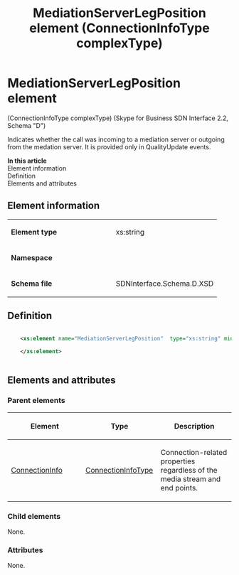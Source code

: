 ﻿---
title: MediationServerLegPosition element (ConnectionInfoType complexType) 
TOCTitle: MediationServerLegPosition element
ms:assetid: 340e2dd8-fec7-5728-2688-3a0bae1aef4b
ms:mtpsurl: https://msdn.microsoft.com/en-us/library/Mt170917(v=office.16)
ms:contentKeyID: 65855492
ms.date: 08/24/2015
mtps_version: v=office.16
dev_langs:
- xml
---

# MediationServerLegPosition element 

(ConnectionInfoType complexType) (Skype for Business SDN Interface 2.2, Schema "D")

Indicates whether the call was incoming to a mediation server or outgoing from the medation server. It is provided only in QualityUpdate events.


**In this article**  
Element information  
Definition  
Elements and attributes  

## Element information

<table>
<colgroup>
<col style="width: 50%" />
<col style="width: 50%" />
</colgroup>
<tbody>
<tr class="odd">
<td><p><strong>Element type</strong></p></td>
<td><p>xs:string</p></td>
</tr>
<tr class="even">
<td><p><strong>Namespace</strong></p></td>
<td><p></p></td>
</tr>
<tr class="odd">
<td><p><strong>Schema file</strong></p></td>
<td><p>SDNInterface.Schema.D.XSD</p></td>
</tr>
</tbody>
</table>


## Definition

```xml

    <xs:element name="MediationServerLegPosition"  type="xs:string" minOccurs="0">
    
    </xs:element>
  
```

## Elements and attributes

### Parent elements

<table>
<colgroup>
<col style="width: 33%" />
<col style="width: 33%" />
<col style="width: 33%" />
</colgroup>
<thead>
<tr class="header">
<th><p>Element</p></th>
<th><p>Type</p></th>
<th><p>Description</p></th>
</tr>
</thead>
<tbody>
<tr class="odd">
<td><p><a href="connectioninfo-element-messagetype-complextype-skype-for-business-sdn-interface-2-2-schema-d.md">ConnectionInfo</a></p></td>
<td><p><a href="connectioninfotype-complextype-skype-for-business-sdn-interface-2-2-schema-d.md">ConnectionInfoType</a></p></td>
<td><p>Connection-related properties regardless of the media stream and end points.</p></td>
</tr>
</tbody>
</table>


### Child elements

None.

### Attributes

None.

